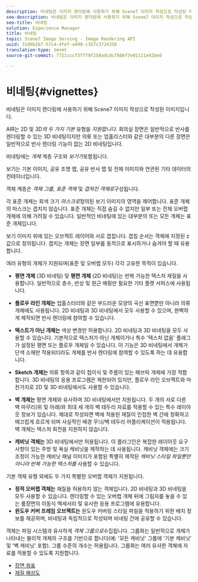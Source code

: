 ```yaml
---
description: 비네팅은 이미지 렌더링에 사용하기 위해 Scene7 이미지 작성으로 작성된 이미지입니다.
seo-description: 비네팅은 이미지 렌더링에 사용하기 위해 Scene7 이미지 작성으로 작성된 이미지입니다.
seo-title: 비네팅
solution: Experience Manager
title: 비네팅
topic: Scene7 Image Serving - Image Rendering API
uuid: 31d6b2b7-57c4-4fef-a498-c357c3724356
translation-type: tm+mt
source-git-commit: 7721cccf3f779f258adcdcf886f7e01111e92be0

---
```



# 비네팅{#vignettes}

비네팅은 이미지 렌더링에 사용하기 위해 Scene7 이미지 작성으로 작성된 이미지입니다.

AIR는 2D 및 *3D의 두 가지 기본* 유형을 *지원합니다*. 회의실 장면은 일반적으로 반사를 렌더링할 수 있는 3D 비네팅이지만 의류 또는 업홀리스터와 같은 대부분의 다른 장면은 일반적으로 반사 렌더링 기능이 없는 2D 비네팅입니다.

비네팅에는 *개체* 계층 구조와 *보기가*&#x200B;포함됩니다.

보기는 기본 이미지, 공유 조명 맵, 공유 반사 맵 및 전체 이미지와 연관된 기타 데이터의 컨테이너입니다.

객체 계층은 *객체 그룹*, *표준 객체* 및 *겹쳐진 객체로*&#x200B;구성됩니다.

각 표준 개체는 회색 크기 *마스크로*&#x200B;정의된 보기 이미지의 영역을 제어합니다. 표준 개체의 마스크는 겹치지 않습니다. 표준 개체는 직접 숨길 수 없지만 일부 또는 전체 오버랩 개체에 의해 가려질 수 있습니다. 일반적인 비네팅에 있는 대부분의 또는 모든 개체는 표준 개체입니다.

보기 이미지 위에 있는 오브젝트 레이어와 서로 겹칩니다. 겹침 순서는 객체에 지정된 z 값으로 정의됩니다. 겹치는 개체는 장면 일부를 동적으로 표시하거나 숨겨야 할 때 유용합니다.

여러 유형의 개체가 지원되며(표준 및 오버랩 모두) 각각 고유한 목적이 있습니다.

* **평면 개체** (3D 비네팅) 및 **평면 개체** (2D 비네팅)는 반복 가능한 텍스처 재질을 사용합니다. 일반적으로 층수, 반상 및 원근 매핑만 필요한 기타 플랫 서피스에 사용됩니다.

* **플로우 라인 개체는** 업홀스터리와 같은 부드러운 모양의 곡선 표면뿐만 아니라 의류 개체에도 사용됩니다. 2D 비네팅과 3D 비네팅에서 모두 사용할 수 있으며, 완벽하게 제작되면 반사 렌더링에 참여할 수 있습니다.
* **텍스트가 아닌 개체는** 색상 변경만 허용합니다. 2D 비네팅과 3D 비네팅을 모두 사용할 수 있습니다. 기본적으로 텍스처가 아닌 개체이거나 특수 &#39;텍스처 없음&#39; 플래그가 설정된 평면 또는 플로우 개체일 수 있습니다. 이 기능은 3D 비네팅에서 개체가 단색 소재만 적용되더라도 개체를 반사 렌더링에 참여할 수 있도록 하는 데 유용합니다.
* **Sketch 개체는** 의류 항목과 같이 접이식 및 주름이 있는 패브릭 개체에 가장 적합합니다. 3D 비네팅의 응용 프로그램은 제한되어 있지만, 플로우 라인 오브젝트와 마찬가지로 2D 및 3D 비네팅에서도 사용할 수 있습니다.
* **벽 개체는** 평면 개체와 유사하며 3D 비네팅에서만 지원됩니다. 두 개의 서로 다른 벽 마무리(위 및 아래)와 최대 세 개의 벽 테두리 자료를 적용할 수 있는 특수 레이아웃 정보가 있습니다. 제대로 작성되면 벽에 적용된 재질이 인접한 벽 간에 정확하고 매끄럽게 흐르게 되며 사실적인 배경 무늬/벽 테두리 어플리케이션이 적용됩니다. 벽 개체는 텍스처 회전을 지원하지 않습니다.
* **캐비닛 객체는** 3D 비네팅에서만 허용됩니다. 이 플러그인은 복잡한 레이아웃 요구 사항이 있는 주방 및 욕실 캐비닛을 제작하는 데 사용됩니다. 캐비닛 객체에는 크기 조정이 가능한 캐비닛 패널 이미지가 포함된 특별히 제작된 *캐비닛 스타일 파일뿐만 아니라 반복 가능한 텍스처를* 사용할 수 있습니다.

기본 객체 유형 외에도 두 가지 특별한 오버랩 객체가 지원됩니다.

* **정적 오버랩 객체는** 재질을 허용하지 않는 객체입니다. 2D 비네팅과 3D 비네팅을 모두 사용할 수 있습니다. 렌더링할 수 있는 오버랩 개체 뒤에 그림자를 놓을 수 있는 룸장면의 이동식 액세서리 및 유사한 응용 프로그램에 유용합니다.
* **윈도우 커버 프레임 오브젝트는** 윈도우 커버링 스타일 파일을 적용하기 위한 배치 정보를 제공하며, 비네팅과 독립적으로 작성되며 비네팅 간에 공유할 수 있습니다.

객체는 파일 시스템과 유사하게 *객체 그룹으로*&#x200B;수집됩니다. 그룹화는 일반적으로 개체가 나타내는 물리적 개체의 구조를 기반으로 합니다(예: &#39;모든 캐비닛&#39; 그룹에 &#39;기본 캐비닛&#39; 및 &#39;벽 캐비닛&#39; 포함). 그룹 수준의 개수는 허용됩니다. 그룹화는 여러 유사한 객체에 자료를 적용할 수 있도록 지원합니다.

* [장면 좌표](c-ir-scene-coordinates.md)
* [재질 해상도](c-ir-material-resolution.md)
